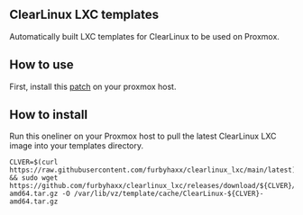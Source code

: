 ## ClearLinux LXC templates
Automatically built LXC templates for ClearLinux to be used on Proxmox.

## How to use
First, install this [patch](https://github.com/furbyhaxx/proxmox_clearlinux_lxc) on your proxmox host.

## How to install
Run this oneliner on your Proxmox host to pull the latest ClearLinux LXC image into your templates directory.
```
CLVER=$(curl https://raw.githubusercontent.com/furbyhaxx/clearlinux_lxc/main/latest) && sudo wget https://github.com/furbyhaxx/clearlinux_lxc/releases/download/${CLVER}/ClearLinux-${CLVER}-amd64.tar.gz -O /var/lib/vz/template/cache/ClearLinux-${CLVER}-amd64.tar.gz
```

